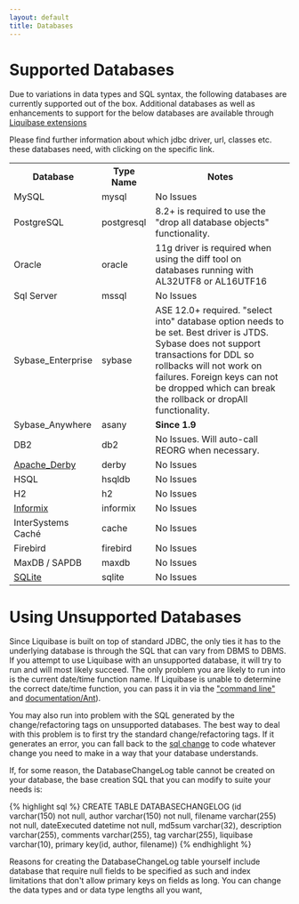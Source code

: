 ```yaml
---
layout: default
title: Databases
---
```


# Supported Databases #

Due to variations in data types and SQL syntax, the following databases are currently supported out of the box.  Additional databases as well as enhancements to support for the below databases are available through [Liquibase extensions](http://liquibase.org/extensions)

Please find further information about which jdbc driver, url, classes etc. these databases need, with clicking on the specific link.

<table>
<tr><th>Database</th><th>Type Name</th><th>Notes</th></tr>
<tr><td>MySQL</td><td>mysql</td><td>No Issues</td></tr>
<tr><td>PostgreSQL</td><td>postgresql</td><td>8.2+ is required to use the "drop all database objects" functionality.</td></tr>
<tr><td>Oracle</td><td>oracle</td><td>11g driver is required when using the diff tool on databases running with AL32UTF8 or AL16UTF16</td></tr>
<tr><td>Sql Server</td><td>mssql</td><td>No Issues</td></tr>
<tr><td>Sybase_Enterprise</td><td>sybase</td><td>ASE 12.0+ required. "select into" database option needs to be set. Best driver is JTDS. Sybase does not support transactions for DDL so rollbacks will not work on failures. Foreign keys can not be dropped which can break the rollback or dropAll functionality.</td></tr>
<tr><td>Sybase_Anywhere</td><td>asany</td><td><b>Since 1.9</b></td></tr>
<tr><td>DB2</td><td>db2</td><td>No Issues. Will auto-call REORG when necessary.</td></tr>
<tr><td><a href="apache_derby.html">Apache_Derby</a></td><td>derby</td><td>No Issues</td></tr>
<tr><td>HSQL</td><td>hsqldb</td><td>No Issues</td></tr>
<tr><td>H2</td><td>h2</td><td>No Issues</td></tr>
<tr><td><a href="informix.html">Informix</a></td><td>informix</td><td>No Issues</td></tr>
<tr><td>InterSystems Caché</td><td>cache</td><td>No Issues</td></tr>
<tr><td>Firebird</td><td>firebird</td><td>No Issues</td></tr>
<tr><td>MaxDB / SAPDB</td><td>maxdb</td><td>No Issues</td></tr>
<tr><td><a href="sqlite.html">SQLite</a></td><td>sqlite</td><td>No Issues</td></tr>
</table>

# Using Unsupported Databases #

Since Liquibase is built on top of standard JDBC, the only ties it has to the underlying database is through the SQL that can vary from DBMS to DBMS. If you attempt to use Liquibase with an unsupported database, it will try to run and will most likely succeed. The only problem you are likely to run into is the current date/time function name. If Liquibase is unable to determine the correct date/time function, you can pass it in via the ["command line"](documentation/command_line.html) and [documentation/Ant](documentation/ant/index.html)).

You may also run into problem with the SQL generated by the change/refactoring tags on unsupported databases. The best way to deal with this problem is to first try the standard change/refactoring tags. If it generates an error, you can fall back to the [sql change](documentation/changes/sql.html) to code whatever change you need to make in a way that your database understands.

If, for some reason, the DatabaseChangeLog table cannot be created on your database, the base creation SQL that you can modify to suite your needs is:

{% highlight sql %}
CREATE TABLE DATABASECHANGELOG (id varchar(150) not null,
author varchar(150) not null,
filename varchar(255) not null,
dateExecuted datetime not null,
md5sum varchar(32),
description varchar(255),
comments varchar(255),
tag varchar(255),
liquibase varchar(10),
primary key(id, author, filename))
{% endhighlight %}

Reasons for creating the DatabaseChangeLog table yourself include database that require null fields to be specified as such and index limitations that don't allow primary keys on fields as long. You can change the data types and or data type lengths all you want, 